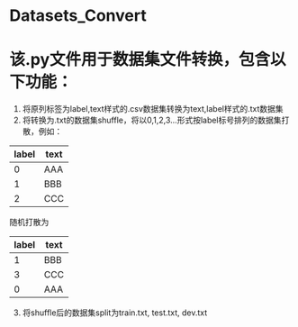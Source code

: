 # Datasets_Convert
# 该.py文件用于数据集文件转换，包含以下功能：
1. 将原列标签为label,text样式的.csv数据集转换为text,label样式的.txt数据集
2. 将转换为.txt的数据集shuffle，将以0,1,2,3...形式按label标号排列的数据集打散，例如：

|  label   | text  |
|  ----  | ----  |
| 0  | AAA |
| 1  | BBB |
| 2  | CCC |  

随机打散为

|  label   | text  |
|  ----  | ----  |
| 1  | BBB |
| 3  | CCC |
| 0  | AAA |  

3. 将shuffle后的数据集split为train.txt, test.txt, dev.txt
